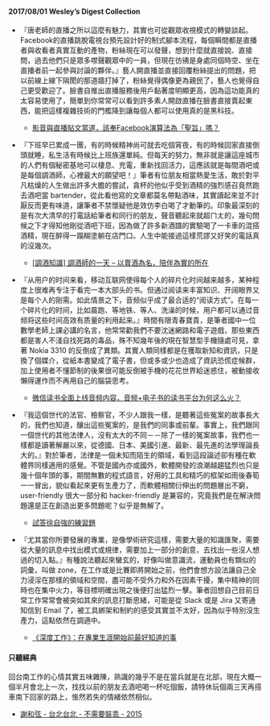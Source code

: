 #### 2017/08/01 Wesley’s Digest Collection

- 『唐老師的直播之所以這麼有魅力，其實也可從觀眾收視模式的轉變談起。Facebook的直播跳脫電視台預先設計好的制式腳本流程，每個瞬間都是直播者與收看者真實互動的產物，粉絲現在可以發聲，想到什麼就直接說、直接問，過去他們只是眾多噤聲觀眾中的一員，但現在彷彿是身處同個時空、坐在直播者前一起參與討論的夥伴。』藝人開直播並直接回覆粉絲提出的問題，把以前線上線下隔閡的那道牆打掉了，粉絲覺得偶像更為親民了，藝人也覺得自己更受歡迎了。臉書自推出直播服務後用戶黏著度明顯更高，因為這功能真的太容易使用了，簡單到你常常可以看到許多素人開啟直播在臉書直接賣起東西，能把這樣複雜技術的門檻降到讓每個人都可以使用真的是黑科技。
  - [影音與直播貼文當道，該奉Facebook演算法為「聖旨」嗎？](https://www.bnext.com.tw/article/45408/social-media-editors-should-not-always-follow-facebook-algorithm-to-run-fanpages)
  
- 『下班早已累成一團，有的時候精神尚可就去吃個宵夜，有的時候回家直接倒頭就睡，私生活有時候比上班族還單純。但每天的努力，無非就是讓這座城市的人們有個秘密基地可以棲息、充電，重新找回活力，這應該就是每間酒吧或是每個調酒師，心裡最大的願望吧！』筆者有位朋友相當熱愛生活，敢於對平凡枯燥的人生做出許多大膽的嘗試，貪杯的他似乎受到酒精的強烈感召竟然跑去酒吧當 bartender，從此看他寫的文章都莫名帶點酒味，其實讀起來並不討厭反而更有味道，讓筆者不禁懷疑他是效仿李白喝了才動筆的。印象最深刻的是有次大清早的打電話給筆者和同行的朋友，聲音聽起來就超ㄇㄤ的，幾句問候之下才得知他剛從酒吧下班，因為做了許多新酒譜的實驗喝了一卡車的混搭酒精，現在醉得一蹋糊塗躺在店門口。人生中能接過這樣荒謬又好笑的電話真的沒幾次。
  - [[調酒知識] 調酒師的一天 – 以賣酒為名，陪伴為實的所在](http://www.1shot.tw/4154/%E8%AA%BF%E9%85%92%E7%9F%A5%E8%AD%98-%E8%AA%BF%E9%85%92%E5%B8%AB%E7%9A%84%E4%B8%80%E5%A4%A9-%E4%BB%A5%E8%B3%A3%E9%85%92%E7%82%BA%E5%90%8D%EF%BC%8C%E9%99%AA%E4%BC%B4%E7%82%BA%E5%AF%A6%E7%9A%84)
  
- 『从用户的时间来看，移动互联网使得每个人的碎片化时间越来越多，某种程度上很难再专注于看完一本大部头的书。但通过阅读来丰富知识、开阔眼界又是每个人的刚需。如此情景之下，音频似乎成了最合适的“阅读方式”。在每一个碎片化的时间，比如晨跑、等地铁、等人、洗澡的时候，用户都可以通过音频将这些时间高效有质量的利用起来。』時間有限青春寶貴，是筆者國中一位數學老師上課必講的名言，他常常勸我們不要沈迷網路和電子遊戲，那些東西都是害人不淺自找死路的毒品，殊不知幾年後的現在智慧型手機隨處可見，拿著 Nokia 3310 的反倒成了異類。其實人類同樣都是在獲取新知和資訊，只是換了個媒介，從紙本書變成了電子書，但或多或少也造成了資訊恐慌症候群，加上使用者不懂節制的後果很可能反倒被手機的花花世界給迷惑住，被動接收懶得運作而不再用自己的腦袋思考。
  - [微信读书全面上线音频内容，音频+电子书的读书平台为何这么火？](https://36kr.com/p/5083449.html?ktm_source=feed)
  
- 『我這個世代的法官、檢察官，不少人跟我一樣，是聽著這些冤案的故事長大的，我們也知道，釀出這些冤案的，是我們的同事或前輩。事實上，我們跟同一個世代的其他法律人，沒有太大的不同－－除了一樣的冤案故事，我們也一樣都是讀著解嚴以來，從德國、日本、美國引進、最新、最先進的法學理論長大的。』對於筆者，法律是一個未知而陌生的領域，看到這段論述卻有種在軟體界同樣適用的感覺。不管是國內亦或國外，軟體開發的浪潮越趨猛烈也只是幾十個年頭的事，期間無數的程式語言，好用的工具和精巧的框架如雨後春筍一一冒出，貌似看起來更有生產力了，而軟體相關衍伸出的問題層出不窮，user-friendly 很大一部分和 hacker-friendly 是兼容的，究竟我們是在解決問題還是正在創造出更多問題呢？似乎是無解了。
  - [試答徐自強的練習題](http://pnn.pts.org.tw/main/2017/07/24/%E8%A9%A6%E7%AD%94%E5%BE%90%E8%87%AA%E5%BC%B7%E7%9A%84%E7%B7%B4%E7%BF%92%E9%A1%8C/)


- 『尤其當你所要發展的專業，是像學術研究這樣，需要大量的知識匯聚，需要從大量的訊息中找出模式或規律，需要加上一部分的創意，去找出一些沒人想過的切入點。』有種說法聽起來蠻玄的，好像叫做意識流，運動員也有類似的詞彙，叫做 zone，在工作或是比賽即將開始之前，他們會想方設法讓自己全力浸淫在那樣的領域和空間，盡可能不受外力和外在因素干擾，集中精神的同時也在集中火力，等目標明確出現之後便打出猛烈一擊。筆者回想自己目前日常工作常常會被突如其來的訊息打斷思緒，可能是從 Slack 或是 Jira 又寄通知信到 Email 了，被工具綁架和制約的感受其實並不太好，因為似乎特別沒生產力，這點依然在調適中。
  - [《深度工作》：在專業生涯開始前最好知道的事](https://i-chentsai.innovarad.tw/2017/07/deep_work.html)





#### 只聽經典
回台南工作的心情其實五味雜陳，熟識的幾乎不是在當兵就是在北部，現在大概一個半月會北上一次，找找以前的朋友去酒吧喝一杯吃個飯，請特休玩個兩三天再搭車南下回家的路上，悵然若失的情緒依然相似。
- [謝和弦 - 台北台北 - 不需要裝乖 - 2015](https://www.youtube.com/watch?v=g7FVMSX3vbI&index=115&list=PL9do701rCbQzwjmlebZffsYM4mVw44SrJ)